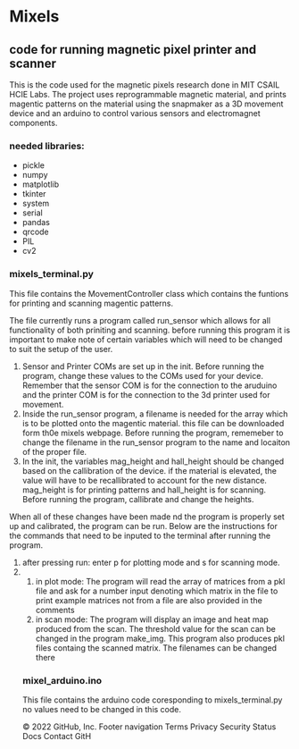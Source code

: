 # Mixels
<h2>code for running magnetic pixel printer and scanner</h2>
<p> This is the code used for the magnetic pixels research done in MIT CSAIL HCIE Labs. The project uses reprogrammable magnetic material, and prints magentic patterns on the material using the snapmaker as a 3D movement device and an arduino to control various sensors and electromagnet components.</p>

<h3>needed libraries:</h3>
<ul>
  <li>pickle</li>
  <li>numpy</li>
  <li>matplotlib</li>
  <li>tkinter</li>
  <li>system</li>
  <li>serial</li>
  <li>pandas</li>
  <li>qrcode</li>
  <li>PIL</li>
  <li>cv2</li>
</ul>

<h3>mixels_terminal.py</h3>

<p>This file contains the MovementController class which contains the funtions for printing and scanning magentic patterns.</p>

The file currently runs a program called run_sensor which allows for all functionality of both priniting and scanning. before running this program it is important to make note of certain variables which will need to be changed to suit the setup of the user.
<ol>
<li>Sensor and Printer COMs are set up in the init. Before running the program, change these values to the COMs used for your device. Remember that the sensor COM is for the connection to the aruduino and the printer COM is for the connection to the 3d printer used for movement.</li>

<li>Inside the run_sensor program, a filename is needed for the array which is to be plotted onto the magentic material. this file can be downloaded form th0e mixels webpage. Before running the program, rememeber to change the filename in the run_sensor program to the name and locaiton of the proper file.</li>
  
<li> In the init, the variables mag_height and hall_height should be changed based on the callibration of the device. if the material is elevated, the value will have to be recallibrated to account for the new distance. mag_height is for printing patterns and hall_height is for scanning. Before running the program, callibrate and change the heights.</li>
</ol>

When all of these changes have been made nd the program is properly set up and calibrated, the program can be run. Below are the instructions for the commands that need to be inputed to the terminal after running the program.
<ol>
  <li> after pressing run: enter p for plotting mode and s for scanning mode.</li>
  <li>
    <ol>
      <li>in plot mode: The program will read the array of matrices from a pkl file and ask for a number input denoting which matrix in the file to print
      example matrices not from a file are also provided in the comments</li>
      <li>in scan mode: The program will display an image and heat map produced from the scan. The threshold value for the scan can be changed in the program make_img. This program also produces pkl files containg the scanned matrix. The filenames can be changed there </li>
    </ol>

  </li>


<h3>mixel_arduino.ino</h3>

This file contains the arduino code coresponding to mixels_terminal.py no values need to be changed in this code.

© 2022 GitHub, Inc.
Footer navigation
Terms
Privacy
Security
Status
Docs
Contact GitH
